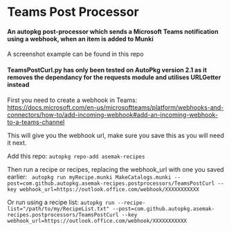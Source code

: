 # Teams Post Processor

#### An autopkg post-processor which sends a Microsoft Teams notification using a webhook, when an item is added to Munki

A screenshot example can be found in this repo

#### TeamsPostCurl.py has only been tested on AutoPkg version 2.1 as it removes the dependancy for the requests module and utilises URLGetter instead 

First you need to create a webhook in Teams: https://docs.microsoft.com/en-us/microsoftteams/platform/webhooks-and-connectors/how-to/add-incoming-webhook#add-an-incoming-webhook-to-a-teams-channel

This will give you the webhook url, make sure you save this as you will need it next.

Add this repo:
``` autopkg repo-add asemak-recipes ```

Then run a recipe or recipes, replacing the webhook_url with one you saved earlier:
``` autopkg run myRecipe.munki MakeCatalogs.munki --post=com.github.autopkg.asemak-recipes.postprocessors/TeamsPostCurl --key webhook_url=https://outlook.office.com/webhook/XXXXXXXXXXX```

Or run using a recipe list:
```autopkg run --recipe-list="/path/to/my/RecipeList.txt" --post=com.github.autopkg.asemak-recipes.postprocessors/TeamsPostCurl --key webhook_url=https://outlook.office.com/webhook/XXXXXXXXXXX```
